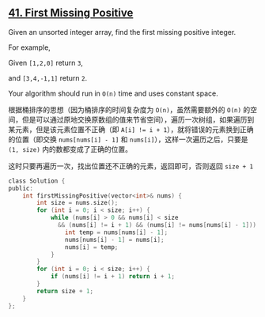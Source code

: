 ## [41. First Missing Positive](https://leetcode.com/problems/first-missing-positive/#/description)

Given an unsorted integer array, find the first missing positive integer.

For example,

Given `[1,2,0]` return `3`,

and `[3,4,-1,1]` return `2`.

Your algorithm should run in `O(n)` time and uses constant space.

根据桶排序的思想（因为桶排序的时间复杂度为 `O(n)`，虽然需要额外的 `O(n)` 的空间，但是可以通过原地交换原数组的值来节省空间），遍历一次树组，如果遍历到某元素，但是该元素位置不正确（即 `A[i] != i + 1`），就将错误的元素换到正确的位置（即交换 `nums[nums[i] - 1]` 和 `nums[i]`），这样一次遍历之后，只要是 `(1, size)` 内的数都变成了正确的位置。

这时只要再遍历一次，找出位置还不正确的元素，返回即可，否则返回 `size + 1`


```c
class Solution {
public:
    int firstMissingPositive(vector<int>& nums) {
        int size = nums.size();
        for (int i = 0; i < size; i++) {
            while (nums[i] > 0 && nums[i] < size
              && (nums[i] != i + 1) && (nums[i] != nums[nums[i] - 1])) {
                int temp = nums[nums[i] - 1];
                nums[nums[i] - 1] = nums[i];
                nums[i] = temp;
            }
        }
        for (int i = 0; i < size; i++) {
            if (nums[i] != i + 1) return i + 1;
        }
        return size + 1;
    }
};
```